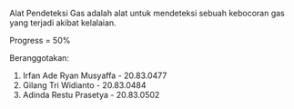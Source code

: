 Alat Pendeteksi Gas adalah alat untuk mendeteksi sebuah kebocoran gas yang terjadi akibat kelalaian. 

Progress = 50% 

Beranggotakan: 
1. Irfan Ade Ryan Musyaffa - 20.83.0477
2. Gilang Tri Widianto - 20.83.0484
3. Adinda Restu Prasetya - 20.83.0502
